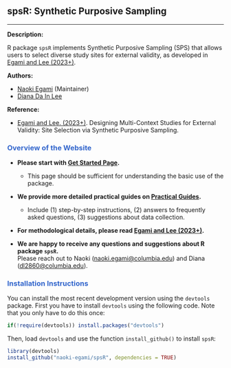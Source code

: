 ## spsR: Synthetic Purposive Sampling

------------------------------------------------------------------------

**Description:**

R package `spsR` implements Synthetic Purposive Sampling (SPS) that
allows users to select diverse study sites for external validity, as
developed in [Egami and Lee
(2023+)](https://naokiegami.com/paper/sps.pdf).

**Authors:**

-   [Naoki Egami](https://naokiegami.com) (Maintainer)
-   [Diana Da In Lee](https://www.dianadainlee.com)

**Reference:**

-   [Egami and Lee. (2023+)](https://naokiegami.com/paper/sps.pdf).
    Designing Multi-Context Studies for External Validity: Site
    Selection via Synthetic Purposive Sampling.

### <span style="color:#3366CC">**Overview of the Website**</span>

<p class="lh-lg">
</p>

-   **Please start with [Get Started
    Page](http://naokiegami.com/spsR/articles/intro.html).**

    -   This page should be sufficient for understanding the basic use
        of the package.

<p class="lh-lg">
</p>

-   **We provide more detailed practical guides on [Practical
    Guides](http://naokiegami.com/spsR/articles/intro.html).**

    -   Include (1) step-by-step instructions, (2) answers to frequently
        asked questions, (3) suggestions about data collection.

<p class="lh-lg">
</p>

-   **For methodological details, please read [Egami and Lee
    (2023+)](https://naokiegami.com/paper/sps.pdf).**

<p class="lh-lg">
</p>

-   **We are happy to receive any questions and suggestions about R
    package `spsR`.** <br> Please reach out to Naoki
    (<naoki.egami@columbia.edu>) and Diana (<dl2860@columbia.edu>).

### <span style="color:#3366CC">**Installation Instructions**</span>

<p class="lh-lg">
</p>

You can install the most recent development version using the `devtools`
package. First you have to install `devtools` using the following code.
Note that you only have to do this once:

``` r
if(!require(devtools)) install.packages("devtools")
```

Then, load `devtools` and use the function `install_github()` to install
`spsR`:

``` r
library(devtools)
install_github("naoki-egami/spsR", dependencies = TRUE)
```
